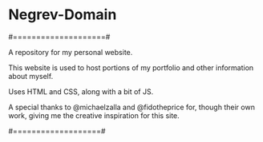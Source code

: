 # Negrev-Domain

#====================#

A repository for my personal website.

This website is used to host portions of my portfolio and other information about myself.

Uses HTML and CSS, along with a bit of JS.

A special thanks to @michaelzalla and @fidotheprice for, though their own work, giving me the creative inspiration for this site.

#===================#
